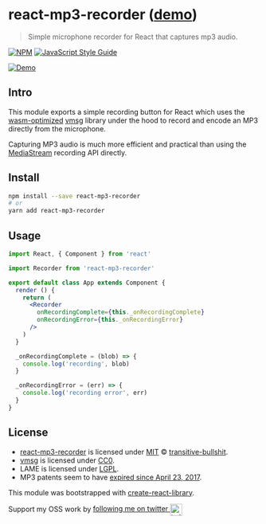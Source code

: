 # react-mp3-recorder ([demo](https://transitive-bullshit.github.io/react-mp3-recorder/))

> Simple microphone recorder for React that captures mp3 audio.

[![NPM](https://img.shields.io/npm/v/react-mp3-recorder.svg)](https://www.npmjs.com/package/react-mp3-recorder) [![JavaScript Style Guide](https://img.shields.io/badge/code_style-standard-brightgreen.svg)](https://standardjs.com)

[![Demo](https://raw.githubusercontent.com/transitive-bullshit/react-mp3-recorder/master/media/demo.gif)](https://transitive-bullshit.github.io/react-mp3-recorder/)

## Intro

This module exports a simple recording button for React which uses the [wasm-optimized](https://hackernoon.com/creating-webassembly-powered-library-for-modern-web-846da334f8fc) [vmsg](https://github.com/Kagami/vmsg) library under the hood to record and encode an MP3 directly from the microphone.

Capturing MP3 audio is much more efficient and practical than using the [MediaStream](https://developer.mozilla.org/en-US/docs/Web/API/MediaStream_Recording_API) recording API directly.

## Install

```bash
npm install --save react-mp3-recorder
# or
yarn add react-mp3-recorder
```

## Usage

```jsx
import React, { Component } from 'react'

import Recorder from 'react-mp3-recorder'

export default class App extends Component {
  render () {
    return (
      <Recorder
        onRecordingComplete={this._onRecordingComplete}
        onRecordingError={this._onRecordingError}
      />
    )
  }

  _onRecordingComplete = (blob) => {
    console.log('recording', blob)
  }

  _onRecordingError = (err) => {
    console.log('recording error', err)
  }
}
```

## License

- [react-mp3-recorder](https://github.com/transitive-bullshit/react-mp3-recorder) is licensed under [MIT](https://opensource.org/licenses/MIT) © [transitive-bullshit](https://github.com/transitive-bullshit).
- [vmsg](https://github.com/Kagami/vmsg) is licensed under [CC0](https://github.com/Kagami/vmsg/blob/master/COPYING).
- LAME is licensed under [LGPL](https://github.com/Kagami/lame-svn/blob/master/lame/COPYING).
- MP3 patents seem to have [expired since April 23, 2017](https://en.wikipedia.org/wiki/LAME#Patents_and_legal_issues).

This module was bootstrapped with [create-react-library](https://github.com/transitive-bullshit/create-react-library).

Support my OSS work by <a href="https://twitter.com/transitive_bs">following me on twitter <img src="https://storage.googleapis.com/saasify-assets/twitter-logo.svg" alt="twitter" height="24px" align="center"></a>

